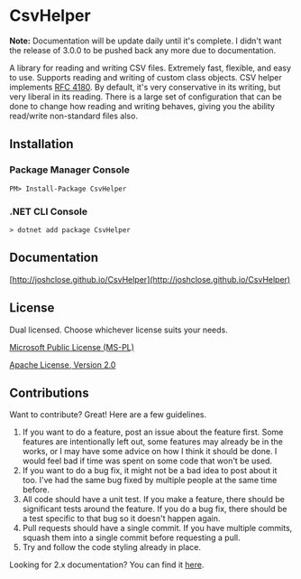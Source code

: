 # CsvHelper

**Note:** Documentation will be update daily until it's complete. I didn't want the release of 3.0.0 to be pushed back any more due to documentation.

A library for reading and writing CSV files. Extremely fast, flexible, and easy to use. Supports reading and writing of custom class objects. CSV helper implements [RFC 4180](https://tools.ietf.org/html/rfc4180). By default, it's very conservative in its writing, but very liberal in its reading. There is a large set of configuration that can be done to change how reading and writing behaves, giving you the ability read/write non-standard files also.

## Installation

### Package Manager Console

```
PM> Install-Package CsvHelper
```

### .NET CLI Console

```
> dotnet add package CsvHelper
```

## Documentation

[http://joshclose.github.io/CsvHelper](http://joshclose.github.io/CsvHelper)

## License

Dual licensed. Choose whichever license suits your needs.

[Microsoft Public License (MS-PL)](http://www.opensource.org/licenses/MS-PL)

[Apache License, Version 2.0](http://opensource.org/licenses/Apache-2.0)

## Contributions

Want to contribute? Great! Here are a few guidelines.
1. If you want to do a feature, post an issue about the feature first. Some features are intentionally left out, some features may already be in the works, or I may have some advice on how I think it should be done. I would feel bad if time was spent on some code that won't be used.
2. If you want to do a bug fix, it might not be a bad idea to post about it too. I've had the same bug fixed by multiple people at the same time before.
3. All code should have a unit test. If you make a feature, there should be significant tests around the feature. If you do a bug fix, there should be a test specific to that bug so it doesn't happen again.
4. Pull requests should have a single commit. If you have multiple commits, squash them into a single commit before requesting a pull.
5. Try and follow the code styling already in place.

Looking for 2.x documentation? You can find it [here](/CsvHelper/2.x).

<br/>